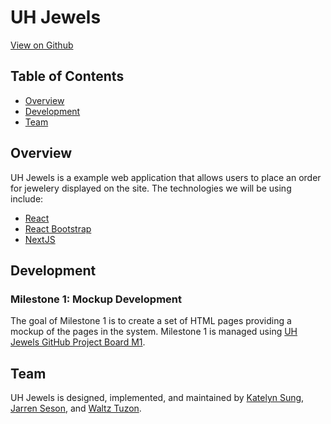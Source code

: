# UH Jewels
<a href="https://github.com/UH-Jewels/Uh-jewels.github.io">View on Github</a>

## Table of Contents

* [Overview](#overview)
* [Development](#development)
* [Team](#team)

## Overview

UH Jewels is a example web application that allows users to place an order for jewelery displayed on the site. The technologies we will be using include:
* [React](https://reactjs.org/) 
* [React Bootstrap](https://react-bootstrap.github.io/) 
* [NextJS](https://nextjs.org/)

## Development
### Milestone 1: Mockup Development
The goal of Milestone 1 is to create a set of HTML pages providing a mockup of the pages in the system.
Milestone 1 is managed using [UH Jewels GitHub Project Board M1](https://github.com/orgs/UH-Jewels/projects/2/views/1?layout=board). 

## Team

UH Jewels is designed, implemented, and maintained by [Katelyn Sung](https://github.com/katelynsung), [Jarren Seson](https://github.com/jarrenseson), and [Waltz Tuzon](https://github.com/waltz-axl-c-tuzon).
